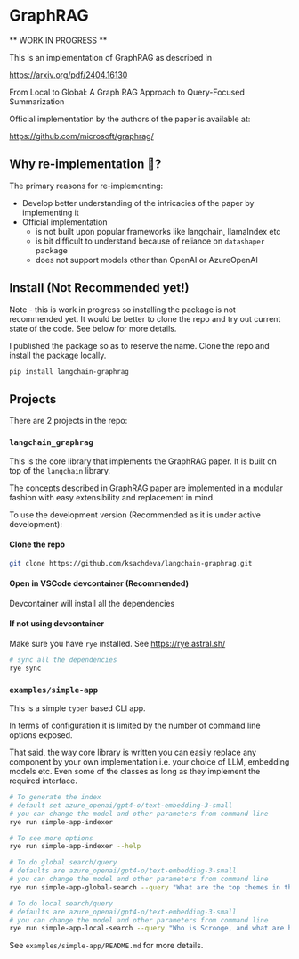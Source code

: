 # GraphRAG

** WORK IN PROGRESS **

This is an implementation of GraphRAG as described in 

https://arxiv.org/pdf/2404.16130

From Local to Global: A Graph RAG Approach to Query-Focused Summarization

Official implementation by the authors of the paper is available at:

https://github.com/microsoft/graphrag/

## Why re-implementation 🤔?

The primary reasons for re-implementing:

* Develop better understanding of the intricacies of the paper by implementing it
* Official implementation
    - is not built upon popular frameworks like langchain, llamaIndex etc
    - is bit difficult to understand because of reliance on `datashaper` package
    - does not support models other than OpenAI or AzureOpenAI

## Install (Not Recommended yet!)

Note - this is work in progress so installing the package is not recommended yet.
It would be better to clone the repo and try out current state of the code. 
See below for more details.

I published the package so as to reserve the name. Clone the repo and install the package locally.

```bash
pip install langchain-graphrag
```

## Projects 

There are 2 projects in the repo:

### `langchain_graphrag` 

This is the core library that implements the GraphRAG paper. It is built on top of the `langchain` library.

The concepts described in GraphRAG paper are implemented in a modular fashion with easy extensibility and replacement in mind. 

To use the development version (Recommended as it is under active development):

#### Clone the repo

```bash
git clone https://github.com/ksachdeva/langchain-graphrag.git
```
#### Open in VSCode devcontainer (Recommended)

Devcontainer will install all the dependencies

#### If not using devcontainer

Make sure you have `rye` installed. See https://rye.astral.sh/

```bash
# sync all the dependencies
rye sync
```

### `examples/simple-app`

This is a simple `typer` based CLI app.

In terms of configuration it is limited by the number of command line options exposed.

That said, the way core library is written you can easily replace any component by
your own implementation i.e. your choice of LLM, embedding models etc. Even some of
the classes as long as they implement the required interface.

```bash
# To generate the index
# default set azure_openai/gpt4-o/text-embedding-3-small
# you can change the model and other parameters from command line 
rye run simple-app-indexer 
```

```bash
# To see more options
rye run simple-app-indexer --help
```

```bash
# To do global search/query
# defaults are azure_openai/gpt4-o/text-embedding-3-small
# you can change the model and other parameters from command line 
rye run simple-app-global-search --query "What are the top themes in this story?"
```

```bash
# To do local search/query
# defaults are azure_openai/gpt4-o/text-embedding-3-small
# you can change the model and other parameters from command line 
rye run simple-app-local-search --query "Who is Scrooge, and what are his main relationships?"
```

See `examples/simple-app/README.md` for more details.